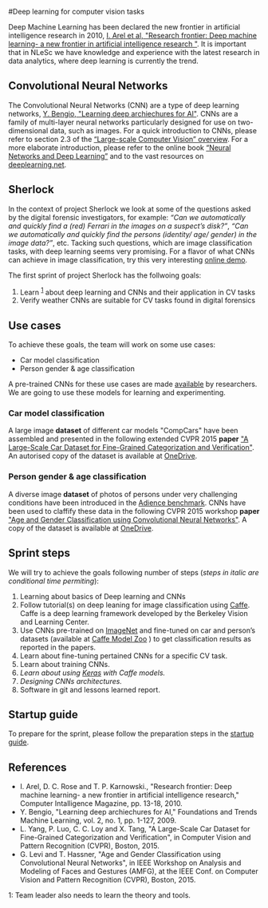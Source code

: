 #Deep learning for computer vision tasks

Deep Machine Learning has been declared the new frontier in artificial intelligence research in 2010, [I. Arel et al, "Research frontier: Deep machine learning- a new frontier in artificial intelligence research "](http://web.eecs.utk.edu/~itamar/Papers/CIM2010.pdf). It is important that in NLeSc we have knowledge and experience with the latest research in data analytics, where deep learning is currently the trend. 

## Convolutional Neural Networks
The Convolutional Neural Networks (CNN) are a type of deep learning networks, [Y. Bengio, "Learning deep archiechures for AI"](http://www.iro.umontreal.ca/~bengioy/papers/ftml.pdf). CNNs are a family of multi-layer neural networks particularly designed for use on two-dimensional data, such as images. For a quick introduction to CNNs, please refer to section 2.3 of the [“Large-scale Computer Vision” overview](https://nlesc.sharepoint.com/sites/mlpr/Shared%20Documents/overview.pdf). For a more elaborate introduction, please refer to the online book [“Neural Networks and Deep Learning”](http://neuralnetworksanddeeplearning.com/index.html) and to the vast resources on [deeplearning.net](http://deaplearning.net). 

## Sherlock
In the context of project Sherlock we look at some of the questions asked by the digital forensic investigators, for example: *“Can we automatically and quickly find a (red) Ferrari in the images on a suspect’s disk?”*, *“Can we automatically and quickly find the persons (identity/ age/ gender) in the image data?”*, etc. Tacking such questions, which are image classification tasks, with deep learning seems very promising. For a flavor of what CNNs can achieve in image classification, try this very interesting [online demo](http://demo.caffe.berkeleyvision.org/). 

The first sprint of project Sherlock has the follwoing goals:

1.	Learn <sup>[1](#footnote1)</sup> about deep learning and CNNs and their application in CV tasks
2.	Verify weather CNNs are suitable for CV tasks found in digital forensics

## Use cases
To achieve these goals, the team will work on some use cases:

* Car model classification
* Person gender & age classification

A pre-trained CNNs for these use cases are made [available](http://caffe.berkeleyvision.org/model_zoo.html) by researchers. We are going to use these models for learning and experimenting.

### Car model classification
A large image **dataset** of different car models "CompCars" have been assembled and presented in the following extended CVPR 2015 **paper** ["A Large-Scale Car Dataset for Fine-Grained Categorization and Verification"](http://www.cv-foundation.org/openaccess/content_cvpr_2015/app/2B_069_ext.pdf). An autorised copy of the dataset is available at [OneDrive]().

### Person gender & age classification
A diverse image **dataset** of photos of persons under very  challenging conditions have been introduced in the [Adience benchmark](http://www.openu.ac.il/home/hassner/Adience/data.html#agegender). CNNs have been used to claffify these data in the following CVPR 2015 workshop **paper** ["Age and Gender Classification using Convolutional Neural Networks"](http://www.openu.ac.il/home/hassner/projects/cnn_agegender/CNN_AgeGenderEstimation.pdf). A copy of the dataset is available at [OneDrive]().

## Sprint steps
We will try to achieve the goals following number of steps (*steps in italic are conditional time permiting*):

1.	Learning about basics of Deep learning and CNNs
2.	Follow tutorial(s) on deep leaning for image classification using [Caffe](http://caffe.berkeleyvision.org/). Caffe is a deep learning framework developed by the Berkeley Vision and Learning Center.
3.	Use CNNs pre-trained on [ImageNet](http://www.image-net.org/) and fine-tuned on car and person’s datasets (available at [Caffe Model Zoo](https://github.com/BVLC/caffe/wiki/Model-Zoo) ) to get classification results as reported in the papers.
4.	Learn about fine-tuning pertained CNNs for a specific CV task. 
5.	Learn about training CNNs. 
6.	*Learn about using [Keras](http://keras.io/) with Caffe models.*
7.	*Designing CNNs architectures.*
8.	Software in git and lessons learned report.

## Startup guide
To prepare for the sprint, please follow the preparation steps in the [startup guide](link).

## References
*   I. Arel, D. C. Rose and T. P. Karnowski., "Research frontier: Deep machine learning- a new frontier in artificial intelligence research," Computer Intalligence Magazine, pp. 13-18, 2010. 
*   Y. Bengio, "Learning deep archiechures for AI," Foundations and Trends Machine Learning, vol. 2, no. 1, pp. 1-127, 2009. 
* 	L. Yang, P. Luo, C. C. Loy and X. Tang, "A Large-Scale Car Dataset for Fine-Grained Categorization and Verification", in Computer Vision and Pattern Recognition (CVPR), Boston, 2015. 
*	G. Levi and T. Hassner, "Age and Gender Classification using Convolutional Neural Networks", in IEEE Workshop on Analysis and Modeling of Faces and Gestures (AMFG), at the IEEE Conf. on Computer Vision and Pattern Recognition (CVPR), Boston, 2015. 

<a name="footnote1">1</a>: Team leader also needs to learn the theory and tools.
